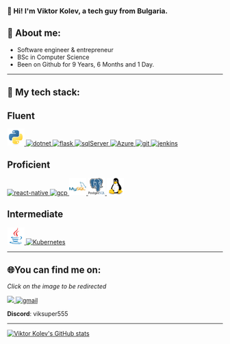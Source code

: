 ### 👋 Hi! I'm Viktor Kolev, a tech guy from Bulgaria.

## **🦈 About me:**
* Software engineer & entrepreneur
* BSc in Computer Science
* Been on Github for 9 Years, 6 Months and 1 Day.
<hr>

## **🧱 My tech stack:**
<p>
<h2 align="left">Fluent</h2>
<a href="https://www.python.org" target="_blank" rel="noreferrer"> <img src="https://raw.githubusercontent.com/devicons/devicon/master/icons/python/python-original.svg" alt="python" width="40" height="40"/> </a>
<a href="https://dotnet.microsoft.com/en-us/" target="_blank" rel="noreferrer"> <img src="https://learn.microsoft.com/dotnet/media/dotnet-logo.png" alt="dotnet" width="40" height="40"/> </a> 
<a href="https://flask.palletsprojects.com/en/2.2.x/" target="_blank" rel="noreferrer"> <img src="https://encrypted-tbn0.gstatic.com/images?q=tbn:ANd9GcTmD38KsMgEwahtWc_Nfs5ZVktP9dBc36MUZA&s" alt="flask" width="40" height="40"/> </a>
<a href="https://www.microsoft.com/en-us/sql-server/" target="_blank" rel="noreferrer"> <img src="https://img.icons8.com/color/480/microsoft-sql-server.png" alt="sqlServer" width="40" height="40"/> </a> 
<a href="https://azure.microsoft.com/" target="_blank" rel="noreferrer"> <img src="https://cdn-icons-png.flaticon.com/512/873/873107.png" alt="Azure" width="40" height="40"/> </a> 
<a href="https://www.w3schools.com/cs/" target="_blank" rel="noreferrer"> </a> <a href="https://git-scm.com/" target="_blank" rel="noreferrer"> <img src="https://www.vectorlogo.zone/logos/git-scm/git-scm-icon.svg" alt="git" width="40" height="40"/> </a> 
<a href="https://www.jenkins.io" target="_blank" rel="noreferrer"> <img src="https://www.vectorlogo.zone/logos/jenkins/jenkins-icon.svg" alt="jenkins" width="40" height="40"/> </a> 
</p>
<p>
<h2 align="left">Proficient</h2>
<a href="https://reactnative.dev/" target="_blank" rel="noreferrer"> <img src="https://cdn4.iconfinder.com/data/icons/logos-3/600/React.js_logo-512.png" alt="react-native" width="40" height="40"/> </a> 
<a href="https://cloud.google.com/gcp" target="_blank" rel="noreferrer"> <img src="https://images.store.crowdstrike.com/9748z14dd5zg/7MGTtSyAi2Z29Dmiwkusu/30de0bcae755e11aebe7e87823feb9cb/Googlecloud_icon_square.png" alt="gcp" width="40" height="40"/> </a> 
<a href="https://www.mysql.com/" target="_blank" rel="noreferrer"> <img src="https://raw.githubusercontent.com/devicons/devicon/master/icons/mysql/mysql-original-wordmark.svg" alt="mysql" width="40" height="40"/> </a> 
<a href="https://www.postgresql.org" target="_blank" rel="noreferrer"> <img src="https://raw.githubusercontent.com/devicons/devicon/master/icons/postgresql/postgresql-original-wordmark.svg" alt="postgresql" width="40" height="40"/> </a> 
<a href="https://www.linux.org/" target="_blank" rel="noreferrer"> <img src="https://raw.githubusercontent.com/devicons/devicon/master/icons/linux/linux-original.svg" alt="linux" width="40" height="40"/> </a> 
</p>
<p>
<h2 align="left">Intermediate</h2>
<a href="https://www.java.com" target="_blank" rel="noreferrer"> <img src="https://raw.githubusercontent.com/devicons/devicon/master/icons/java/java-original.svg" alt="java" width="40" height="40"/>
<a href="https://kubernetes.io" target="_blank" rel="noreferrer"> <img src="https://upload.wikimedia.org/wikipedia/commons/thumb/3/39/Kubernetes_logo_without_workmark.svg/617px-Kubernetes_logo_without_workmark.svg.png" alt="Kubernetes" width="40" height="40"/> </a> 
</p>
<hr>

## **🌐You can find me on:**
*Click on the image to be redirected*

<a href="https://www.linkedin.com/in/viktor-kolev-496a68184/">
<img src="https://img.shields.io/badge/linkedin-%230077B5.svg?style=for-the-badge&logo=linkedin&logoColor=white"/>
</a>
<a href="mailto:v.kolev555@gmail.com">
<img alt=gmail src="https://img.shields.io/badge/Gmail-D14836?style=for-the-badge&logo=gmail&logoColor=white"/>
</a>

**Discord**: viksuper555
<hr>

[![Viktor Kolev's GitHub stats](https://github-readme-stats.vercel.app/api?username=viksuper555&count_private=true&show_icons=true&theme=vue-dark)](https://github.com/anuraghazra/github-readme-stats)
